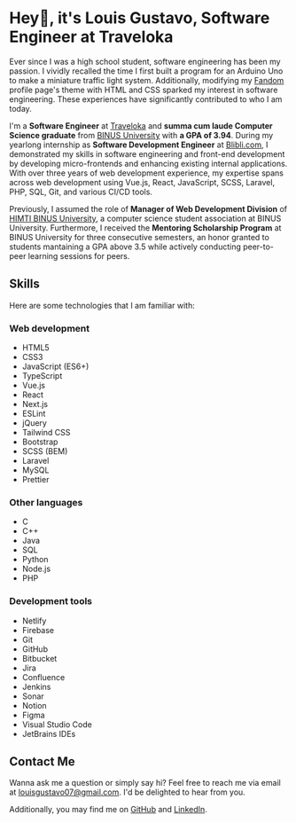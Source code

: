 # Hey👋, it's Louis Gustavo, Software Engineer at Traveloka

Ever since I was a high school student, software engineering has been my passion. I vividly recalled the time I first built a program for an Arduino Uno to make a miniature traffic light system. Additionally, modifying my [Fandom](https://www.fandom.com/) profile page's theme with HTML and CSS sparked my interest in software engineering. These experiences have significantly contributed to who I am today.

I'm a **Software Engineer** at [Traveloka](https://traveloka.com) and **summa cum laude Computer Science graduate** from [BINUS University](https://binus.ac.id/) with **a GPA of 3.94**. During my yearlong internship as **Software Development Engineer** at [Blibli.com](https://blibli.com), I demonstrated my skills in software engineering and front-end development by developing micro-frontends and enhancing existing internal applications. With over three years of web development experience, my expertise spans across web development using Vue.js, React, JavaScript, SCSS, Laravel, PHP, SQL, Git, and various CI/CD tools.

Previously, I assumed the role of **Manager of Web Development Division** of [HIMTI BINUS University](https://himti.or.id/), a computer science student association at BINUS University. Furthermore, I received the **Mentoring Scholarship Program** at BINUS University for three consecutive semesters, an honor granted to students mantaining a GPA above 3.5 while actively conducting peer-to-peer learning sessions for peers.

## Skills

Here are some technologies that I am familiar with:

### Web development

- HTML5
- CSS3
- JavaScript (ES6+)
- TypeScript
- Vue.js
- React
- Next.js
- ESLint
- jQuery
- Tailwind CSS
- Bootstrap
- SCSS (BEM)
- Laravel
- MySQL
- Prettier

### Other languages

- C
- C++
- Java
- SQL
- Python
- Node.js
- PHP

### Development tools

- Netlify
- Firebase
- Git
- GitHub
- Bitbucket
- Jira
- Confluence
- Jenkins
- Sonar
- Notion
- Figma
- Visual Studio Code
- JetBrains IDEs

## Contact Me

Wanna ask me a question or simply say hi? Feel free to reach me via email at [louisgustavo07@gmail.com](mailto:louisgustavo07@gmail.com). I'd be delighted to hear from you.

Additionally, you may find me on [GitHub](https://github.com/leejhlouis) and [LinkedIn](https://linkedin.com/in/louis-gustavo).
